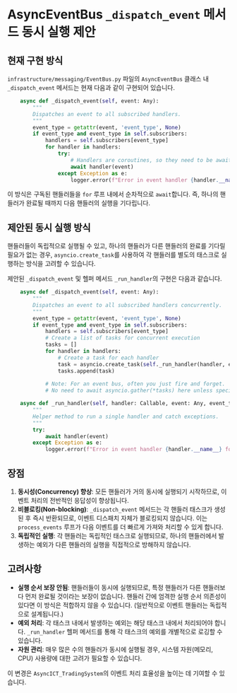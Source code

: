# AsyncEventBus `_dispatch_event` 메서드 동시 실행 제안

## 현재 구현 방식

`infrastructure/messaging/EventBus.py` 파일의 `AsyncEventBus` 클래스 내 `_dispatch_event` 메서드는 현재 다음과 같이 구현되어 있습니다.

```python
    async def _dispatch_event(self, event: Any):
        """
        Dispatches an event to all subscribed handlers.
        """
        event_type = getattr(event, 'event_type', None)
        if event_type and event_type in self.subscribers:
            handlers = self.subscribers[event_type]
            for handler in handlers:
                try:
                    # Handlers are coroutines, so they need to be awaited
                    await handler(event)
                except Exception as e:
                    logger.error(f"Error in event handler {handler.__name__} for {event_type}: {e}")
```

이 방식은 구독된 핸들러들을 `for` 루프 내에서 순차적으로 `await`합니다. 즉, 하나의 핸들러가 완료될 때까지 다음 핸들러의 실행을 기다립니다.

## 제안된 동시 실행 방식

핸들러들이 독립적으로 실행될 수 있고, 하나의 핸들러가 다른 핸들러의 완료를 기다릴 필요가 없는 경우, `asyncio.create_task`를 사용하여 각 핸들러를 별도의 태스크로 실행하는 방식을 고려할 수 있습니다.

제안된 `_dispatch_event` 및 헬퍼 메서드 `_run_handler`의 구현은 다음과 같습니다.

```python
    async def _dispatch_event(self, event: Any):
        """
        Dispatches an event to all subscribed handlers concurrently.
        """
        event_type = getattr(event, 'event_type', None)
        if event_type and event_type in self.subscribers:
            handlers = self.subscribers[event_type]
            # Create a list of tasks for concurrent execution
            tasks = []
            for handler in handlers:
                # Create a task for each handler
                task = asyncio.create_task(self._run_handler(handler, event, event_type))
                tasks.append(task)
            
            # Note: For an event bus, often you just fire and forget.
            # No need to await asyncio.gather(*tasks) here unless specific synchronization is required.

    async def _run_handler(self, handler: Callable, event: Any, event_type: str):
        """
        Helper method to run a single handler and catch exceptions.
        """
        try:
            await handler(event)
        except Exception as e:
            logger.error(f"Error in event handler {handler.__name__} for {event_type}: {e}")
```

## 장점

1.  **동시성(Concurrency) 향상**: 모든 핸들러가 거의 동시에 실행되기 시작하므로, 이벤트 처리의 전반적인 응답성이 향상됩니다.
2.  **비블로킹(Non-blocking)**: `_dispatch_event` 메서드는 각 핸들러 태스크가 생성된 후 즉시 반환되므로, 이벤트 디스패치 자체가 블로킹되지 않습니다. 이는 `process_events` 루프가 다음 이벤트를 더 빠르게 가져와 처리할 수 있게 합니다.
3.  **독립적인 실행**: 각 핸들러는 독립적인 태스크로 실행되므로, 하나의 핸들러에서 발생하는 예외가 다른 핸들러의 실행을 직접적으로 방해하지 않습니다.

## 고려사항

*   **실행 순서 보장 안됨**: 핸들러들이 동시에 실행되므로, 특정 핸들러가 다른 핸들러보다 먼저 완료될 것이라는 보장이 없습니다. 핸들러 간에 엄격한 실행 순서 의존성이 있다면 이 방식은 적합하지 않을 수 있습니다. (일반적으로 이벤트 핸들러는 독립적으로 설계됩니다.)
*   **예외 처리**: 각 태스크 내에서 발생하는 예외는 해당 태스크 내에서 처리되어야 합니다. `_run_handler` 헬퍼 메서드를 통해 각 태스크의 예외를 개별적으로 로깅할 수 있습니다.
*   **자원 관리**: 매우 많은 수의 핸들러가 동시에 실행될 경우, 시스템 자원(메모리, CPU) 사용량에 대한 고려가 필요할 수 있습니다.

이 변경은 `AsyncICT_TradingSystem`의 이벤트 처리 효율성을 높이는 데 기여할 수 있습니다.
